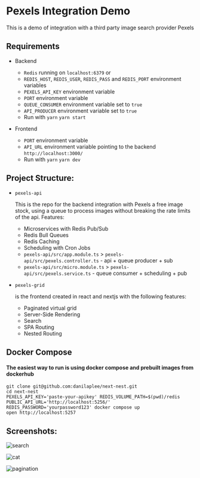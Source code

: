 # Pexels Integration Demo

This is a demo of integration with a third party image search provider Pexels

## Requirements

- Backend 
  - ```Redis``` running on ```localhost:6379``` or
  - ```REDIS_HOST```, ```REDIS_USER```, ```REDIS_PASS``` and ```REDIS_PORT``` environment variables
  - ```PEXELS_API_KEY``` environment variable
  - ```PORT``` environment variable
  - ```QUEUE_CONSUMER``` environment variable set to ```true```
  - ```API_PRODUCER``` environment variable set to ```true```
  - Run with
  ``` yarn ```
  ``` yarn start ```

- Frontend
  - ```PORT``` environment variable
  - ```API_URL``` environment variable pointing to the backend ```http://localhost:3000/```
  - Run with
  ``` yarn ```
  ``` yarn dev ```

## Project Structure:

- ```pexels-api```

  This is the repo for the backend integration with Pexels a free image stock, using a queue to process images without breaking the rate limits of the api. Features:
  - Microservices with Redis Pub/Sub
  - Redis Bull Queues
  - Redis Caching
  - Scheduling with Cron Jobs
  - ```pexels-api/src/app.module.ts``` > ```pexels-api/src/pexels.controller.ts``` - api + queue producer + sub
  - ```pexels-api/src/micro.module.ts``` > ```pexels-api/src/pexels.service.ts``` - queue consumer + scheduling + pub
  

- ```pexels-grid```

  is the frontend created in react and nextjs with the following features:
  - Paginated virtual grid
  - Server-Side Rendering
  - Search
  - SPA Routing
  - Nested Routing

## Docker Compose

#### The easiest way to run is using docker compose and prebuilt images from dockerhub
``` 
git clone git@github.com:danilaplee/next-nest.git
cd next-nest
PEXELS_API_KEY='paste-your-apikey' REDIS_VOLUME_PATH=$(pwd)/redis PUBLIC_API_URL='http://localhost:5256/' REDIS_PASSWORD='yourpassword123' docker compose up 
open http://localhost:5257
```

## Screenshots:
![search](docs/search.png)

![cat](docs/cat.png)

![pagination](docs/pagination.png)